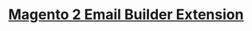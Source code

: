 <html>
    <h1><a href="https://www.magezon.com/magento-2-email-builder-extension.html">Magento 2 Email Builder Extension</a></h1>
    <br/><br/>
    <table></table>
</html>
